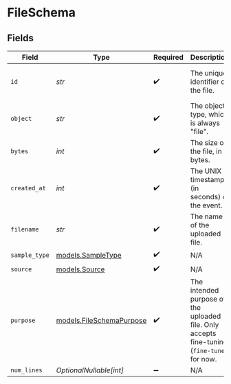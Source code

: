 # FileSchema


## Fields

| Field                                                                                      | Type                                                                                       | Required                                                                                   | Description                                                                                | Example                                                                                    |
| ------------------------------------------------------------------------------------------ | ------------------------------------------------------------------------------------------ | ------------------------------------------------------------------------------------------ | ------------------------------------------------------------------------------------------ | ------------------------------------------------------------------------------------------ |
| `id`                                                                                       | *str*                                                                                      | :heavy_check_mark:                                                                         | The unique identifier of the file.                                                         | 497f6eca-6276-4993-bfeb-53cbbbba6f09                                                       |
| `object`                                                                                   | *str*                                                                                      | :heavy_check_mark:                                                                         | The object type, which is always "file".                                                   | file                                                                                       |
| `bytes`                                                                                    | *int*                                                                                      | :heavy_check_mark:                                                                         | The size of the file, in bytes.                                                            | 13000                                                                                      |
| `created_at`                                                                               | *int*                                                                                      | :heavy_check_mark:                                                                         | The UNIX timestamp (in seconds) of the event.                                              | 1716963433                                                                                 |
| `filename`                                                                                 | *str*                                                                                      | :heavy_check_mark:                                                                         | The name of the uploaded file.                                                             | files_upload.jsonl                                                                         |
| `sample_type`                                                                              | [models.SampleType](../models/sampletype.md)                                               | :heavy_check_mark:                                                                         | N/A                                                                                        |                                                                                            |
| `source`                                                                                   | [models.Source](../models/source.md)                                                       | :heavy_check_mark:                                                                         | N/A                                                                                        |                                                                                            |
| `purpose`                                                                                  | [models.FileSchemaPurpose](../models/fileschemapurpose.md)                                 | :heavy_check_mark:                                                                         | The intended purpose of the uploaded file. Only accepts fine-tuning (`fine-tune`) for now. | fine-tune                                                                                  |
| `num_lines`                                                                                | *OptionalNullable[int]*                                                                    | :heavy_minus_sign:                                                                         | N/A                                                                                        |                                                                                            |